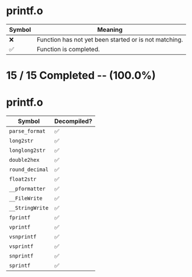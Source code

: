 # printf.o
| Symbol | Meaning 
| ------------- | ------------- 
| :x: | Function has not yet been started or is not matching. 
| :white_check_mark: | Function is completed. 


# 15 / 15 Completed -- (100.0%)
# printf.o
| Symbol | Decompiled? |
| ------------- | ------------- |
| `parse_format` | :white_check_mark: |
| `long2str` | :white_check_mark: |
| `longlong2str` | :white_check_mark: |
| `double2hex` | :white_check_mark: |
| `round_decimal` | :white_check_mark: |
| `float2str` | :white_check_mark: |
| `__pformatter` | :white_check_mark: |
| `__FileWrite` | :white_check_mark: |
| `__StringWrite` | :white_check_mark: |
| `fprintf` | :white_check_mark: |
| `vprintf` | :white_check_mark: |
| `vsnprintf` | :white_check_mark: |
| `vsprintf` | :white_check_mark: |
| `snprintf` | :white_check_mark: |
| `sprintf` | :white_check_mark: |
